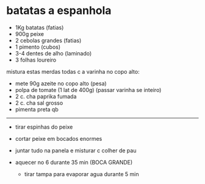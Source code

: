 # batatas a espanhola

- 1Kg batatas (fatias)
- 900g peixe
- 2 cebolas grandes (fatias)
- 1 pimento (cubos)
- 3-4 dentes de alho (laminado)
- 3 folhas loureiro

mistura estas merdas todas c a varinha no copo alto:

- mete 90g azeite no copo alto (pesa)
- polpa de tomate (1 lat de 400g) (passar varinha se inteiro)
- 2 c. cha paprika fumada
- 2 c. cha sal grosso
- pimenta preta qb

---

- tirar espinhas do peixe
- cortar peixe em bocados enormes

- juntar tudo na panela e misturar c colher de pau
- aquecer no 6 durante 35 min (BOCA GRANDE)
  - tirar tampa para evaporar agua durante 5 min
